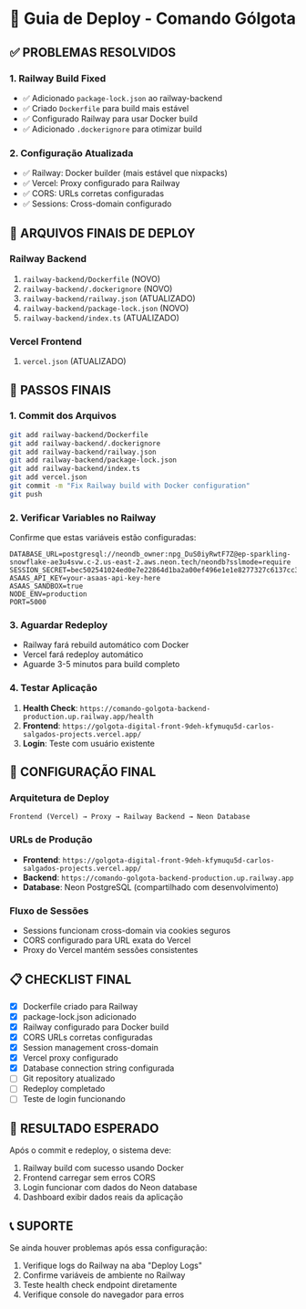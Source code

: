 # 🚀 Guia de Deploy - Comando Gólgota

## ✅ **PROBLEMAS RESOLVIDOS**

### **1. Railway Build Fixed**
- ✅ Adicionado `package-lock.json` ao railway-backend
- ✅ Criado `Dockerfile` para build mais estável
- ✅ Configurado Railway para usar Docker build
- ✅ Adicionado `.dockerignore` para otimizar build

### **2. Configuração Atualizada**
- ✅ Railway: Docker builder (mais estável que nixpacks)
- ✅ Vercel: Proxy configurado para Railway
- ✅ CORS: URLs corretas configuradas
- ✅ Sessions: Cross-domain configurado

## 📂 **ARQUIVOS FINAIS DE DEPLOY**

### **Railway Backend**
1. `railway-backend/Dockerfile` (NOVO)
2. `railway-backend/.dockerignore` (NOVO)
3. `railway-backend/railway.json` (ATUALIZADO)
4. `railway-backend/package-lock.json` (NOVO)
5. `railway-backend/index.ts` (ATUALIZADO)

### **Vercel Frontend**
1. `vercel.json` (ATUALIZADO)

## 🔄 **PASSOS FINAIS**

### **1. Commit dos Arquivos**
```bash
git add railway-backend/Dockerfile
git add railway-backend/.dockerignore
git add railway-backend/railway.json
git add railway-backend/package-lock.json
git add railway-backend/index.ts
git add vercel.json
git commit -m "Fix Railway build with Docker configuration"
git push
```

### **2. Verificar Variables no Railway**
Confirme que estas variáveis estão configuradas:
```env
DATABASE_URL=postgresql://neondb_owner:npg_DuS0iyRwtF7Z@ep-sparkling-snowflake-ae3u4svw.c-2.us-east-2.aws.neon.tech/neondb?sslmode=require
SESSION_SECRET=bec502541024ed0e7e22864d1ba2a00ef496e1e1e8277327c6137cc360b8cf12
ASAAS_API_KEY=your-asaas-api-key-here
ASAAS_SANDBOX=true
NODE_ENV=production
PORT=5000
```

### **3. Aguardar Redeploy**
- Railway fará rebuild automático com Docker
- Vercel fará redeploy automático
- Aguarde 3-5 minutos para build completo

### **4. Testar Aplicação**
1. **Health Check**: `https://comando-golgota-backend-production.up.railway.app/health`
2. **Frontend**: `https://golgota-digital-front-9deh-kfymuqu5d-carlos-salgados-projects.vercel.app/`
3. **Login**: Teste com usuário existente

## 🎯 **CONFIGURAÇÃO FINAL**

### **Arquitetura de Deploy**
```
Frontend (Vercel) → Proxy → Railway Backend → Neon Database
```

### **URLs de Produção**
- **Frontend**: `https://golgota-digital-front-9deh-kfymuqu5d-carlos-salgados-projects.vercel.app/`
- **Backend**: `https://comando-golgota-backend-production.up.railway.app`
- **Database**: Neon PostgreSQL (compartilhado com desenvolvimento)

### **Fluxo de Sessões**
- Sessions funcionam cross-domain via cookies seguros
- CORS configurado para URL exata do Vercel
- Proxy do Vercel mantém sessões consistentes

## 📋 **CHECKLIST FINAL**

- [x] Dockerfile criado para Railway
- [x] package-lock.json adicionado
- [x] Railway configurado para Docker build
- [x] CORS URLs corretas configuradas
- [x] Session management cross-domain
- [x] Vercel proxy configurado
- [x] Database connection string configurada
- [ ] Git repository atualizado
- [ ] Redeploy completado
- [ ] Teste de login funcionando

## 🎉 **RESULTADO ESPERADO**

Após o commit e redeploy, o sistema deve:
1. Railway build com sucesso usando Docker
2. Frontend carregar sem erros CORS
3. Login funcionar com dados do Neon database
4. Dashboard exibir dados reais da aplicação

## 📞 **SUPORTE**

Se ainda houver problemas após essa configuração:
1. Verifique logs do Railway na aba "Deploy Logs"
2. Confirme variáveis de ambiente no Railway
3. Teste health check endpoint diretamente
4. Verifique console do navegador para erros